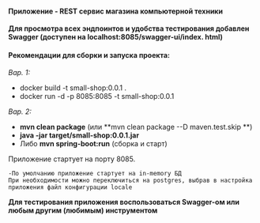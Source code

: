 #### Приложение - REST сервис магазина компьютерной техники

**Для просмотра всех эндпоинтов и удобства тестирования добавлен Swagger (доступен на localhost:8085/swagger-ui/index.
html)**

#### Рекомендации для сборки и запуска проекта:

*Вар. 1:*
- docker build -t small-shop:0.0.1 .
- docker run -d -p 8085:8085 -t small-shop:0.0.1

*Вар. 2:*
- **mvn clean package** (или **mvn clean package --D maven.test.skip **)
- **java -jar target/small-shop:0.0.1.jar**
- Либо **mvn spring-boot:run** (сборка и старт)

Приложение стартует на порту 8085.

```
-По умолчанию приложение стартует на in-memory БД
При необходимости можно переключиться на postgres, выбрав в настройка приложения файл конфигурации locale
```

**Для тестирования приложения воспользоваться Swagger-ом или любым другим (любимым) инструментом**
